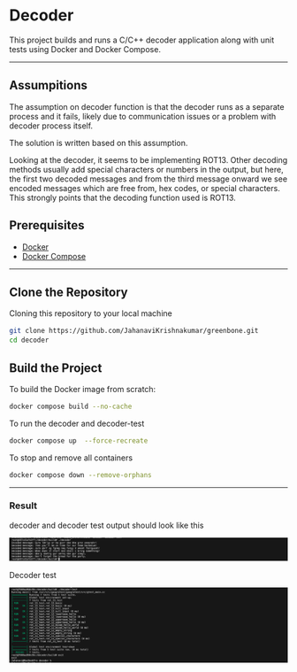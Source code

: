 # Decoder

This project builds and runs a C/C++ decoder application along with unit tests using Docker and Docker Compose.

---
## Assumpitions

The assumption on decoder function is that the decoder runs as a separate process and it fails, likely due to communication issues or a problem with decoder process itself.

The solution is written based on this assumption.

Looking at the decoder, it seems to be implementing ROT13. Other decoding methods usually add  special characters or numbers in the output, but here, the first two decoded messages and from the third message onward we see encoded messages which are free from, hex codes, or special characters. This strongly points that the decoding function used is ROT13. 

## Prerequisites

- [Docker](https://www.docker.com/)
- [Docker Compose](https://docs.docker.com/compose/)

---

## Clone the Repository

 Cloning this repository to your local machine

```bash
git clone https://github.com/JahanaviKrishnakumar/greenbone.git
cd decoder
```

## Build the Project

To build the Docker image from scratch:

```bash
docker compose build --no-cache
```

To run the decoder and decoder-test 

```bash
docker compose up  --force-recreate
```

To stop and remove all containers

```bash
docker compose down --remove-orphans
```

---
### Result 
decoder and decoder test output should look like this 

![Decoder ](https://github.com/JahanaviKrishnakumar/greenbone/blob/main/decoder/decoder.png)

Decoder test

![Decoder ](https://github.com/JahanaviKrishnakumar/greenbone/blob/main/decoder/decoder-test.png)
